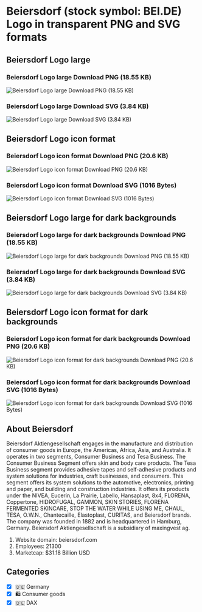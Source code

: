 # Beiersdorf (stock symbol: BEI.DE) Logo in transparent PNG and SVG formats

## Beiersdorf Logo large

### Beiersdorf Logo large Download PNG (18.55 KB)

![Beiersdorf Logo large Download PNG (18.55 KB)](/img/orig/BEI.DE_BIG-3f0f3e54.png)

### Beiersdorf Logo large Download SVG (3.84 KB)

![Beiersdorf Logo large Download SVG (3.84 KB)](/img/orig/BEI.DE_BIG-9cd22c44.svg)

## Beiersdorf Logo icon format

### Beiersdorf Logo icon format Download PNG (20.6 KB)

![Beiersdorf Logo icon format Download PNG (20.6 KB)](/img/orig/BEI.DE-5a325e01.png)

### Beiersdorf Logo icon format Download SVG (1016 Bytes)

![Beiersdorf Logo icon format Download SVG (1016 Bytes)](/img/orig/BEI.DE-2cd53613.svg)

## Beiersdorf Logo large for dark backgrounds

### Beiersdorf Logo large for dark backgrounds Download PNG (18.55 KB)

![Beiersdorf Logo large for dark backgrounds Download PNG (18.55 KB)](/img/orig/BEI.DE_BIG.D-4d7c3b98.png)

### Beiersdorf Logo large for dark backgrounds Download SVG (3.84 KB)

![Beiersdorf Logo large for dark backgrounds Download SVG (3.84 KB)](/img/orig/BEI.DE_BIG.D-cc67cf8b.svg)

## Beiersdorf Logo icon format for dark backgrounds

### Beiersdorf Logo icon format for dark backgrounds Download PNG (20.6 KB)

![Beiersdorf Logo icon format for dark backgrounds Download PNG (20.6 KB)](/img/orig/BEI.DE.D-fce24ea1.png)

### Beiersdorf Logo icon format for dark backgrounds Download SVG (1016 Bytes)

![Beiersdorf Logo icon format for dark backgrounds Download SVG (1016 Bytes)](/img/orig/BEI.DE.D-7317eb1f.svg)

## About Beiersdorf

Beiersdorf Aktiengesellschaft engages in the manufacture and distribution of consumer goods in Europe, the Americas, Africa, Asia, and Australia. It operates in two segments, Consumer Business and Tesa Business. The Consumer Business Segment offers skin and body care products. The Tesa Business segment provides adhesive tapes and self-adhesive products and system solutions for industries, craft businesses, and consumers. This segment offers its system solutions to the automotive, electronics, printing and paper, and building and construction industries. It offers its products under the NIVEA, Eucerin, La Prairie, Labello, Hansaplast, 8x4, FLORENA, Coppertone, HIDROFUGAL, GAMMON, SKIN STORIES, FLORENA FERMENTED SKINCARE, STOP THE WATER WHILE USING ME, CHAUL, TESA, O.W.N., Chantecaille, Elastoplast, CURITAS, and Beiersdorf brands. The company was founded in 1882 and is headquartered in Hamburg, Germany. Beiersdorf Aktiengesellschaft is a subsidiary of maxingvest ag.

1. Website domain: beiersdorf.com
2. Employees: 21300
3. Marketcap: $31.18 Billion USD


## Categories
- [x] 🇩🇪 Germany
- [x] 🛍 Consumer goods
- [x] 🇩🇪 DAX
